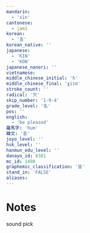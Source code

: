 ```yaml
---
mandarin:
  - 'xīn'
cantonese:
  - jam1
korean:
  - '흠'
korean_native: ''
japanese:
  - 'KIN'
  - 'KON'
japanese_nanori: ''
vietnamese:
middle_chinese_initial: 'h'
middle_chinese_final: 'ɣiɪm'
stroke_count: ''
radical: '欠'
skip_number: '1-9-4'
grade_level: '名'
pos: ''
english:
  - 'be pleased'
羅馬字: 'hum'
韓文: '훔'
joyo_level: ''
hsk_level: ''
hanmun_edu_level: ''
danayo_id: 8381
mc_id: 1498
graphemic_classification: '音'
stand_in: 'FALSE'
aliases:
---
```


# Notes
sound pick
